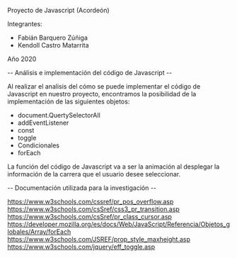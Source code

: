 
Proyecto de Javascript (Acordeón)

Integrantes:
- Fabián Barquero Zúñiga
- Kendoll Castro Matarrita

Año 2020

-- Análisis e implementación del código de Javascript --

Al realizar el analisis del cómo se puede implementar el código de Javascript en nuestro proyecto,
encontramos la posibilidad de la implementación de las siguientes objetos:

- document.QuertySelectorAll
- addEventListener
- const
- toggle
- Condicionales
- forEach

La función del código de Javascript va a ser la animación al desplegar la información de la carrera
que el usuario desee seleccionar.

-- Documentación utilizada para la investigación --

https://www.w3schools.com/cssref/pr_pos_overflow.asp
https://www.w3schools.com/csSref/css3_pr_transition.asp
https://www.w3schools.com/csSref/pr_class_cursor.asp
https://developer.mozilla.org/es/docs/Web/JavaScript/Referencia/Objetos_globales/Array/forEach
https://www.w3schools.com/JSREF/prop_style_maxheight.asp
https://www.w3schools.com/jquery/eff_toggle.asp

